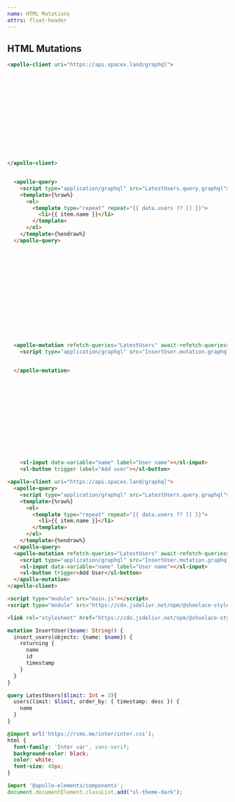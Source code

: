 ```yaml
---
name: HTML Mutations
attrs: float-header
---
```


## HTML Mutations

<section progressive>

```html
<apollo-client uri="https://api.spacex.land/graphql">















</apollo-client>
```

```html reveal

  <apollo-query>
    <script type="application/graphql" src="LatestUsers.query.graphql"></script>
    <template>{%raw%}
      <ol>
        <template type="repeat" repeat="{{ data.users ?? [] }}">
          <li>{{ item.name }}</li>
        </template>
      </ol>
    </template>{%endraw%}
  </apollo-query>






```

```html reveal











  <apollo-mutation refetch-queries="LatestUsers" await-refetch-queries>
    <script type="application/graphql" src="InsertUser.mutation.graphql"></script>


  </apollo-mutation>

```

```html reveal













    <sl-input data-variable="name" label="User name"></sl-input>
    <sl-button trigger label="Add user"></sl-button>


```

<div reveal fullheight>

```html playground apollo-mutation-example index.html
<apollo-client uri="https://api.spacex.land/graphql">
  <apollo-query>
    <script type="application/graphql" src="LatestUsers.query.graphql"></script>
    <template>{%raw%}
      <ol>
        <template type="repeat" repeat="{{ data.users ?? [] }}">
          <li>{{ item.name }}</li>
        </template>
      </ol>
    </template>{%endraw%}
  </apollo-query>
  <apollo-mutation refetch-queries="LatestUsers" await-refetch-queries>
    <script type="application/graphql" src="InsertUser.mutation.graphql"></script>
    <sl-input data-variable="name" label="User name"></sl-input>
    <sl-button trigger>Add User</sl-button>
  </apollo-mutation>
</apollo-client>

<script type="module" src="main.js"></script>
<script type="module" src="https://cdn.jsdelivr.net/npm/@shoelace-style/shoelace@2.0.0-beta.50/dist/shoelace.js"></script>

<link rel="stylesheet" href="https://cdn.jsdelivr.net/npm/@shoelace-style/shoelace@2.0.0-beta.50/dist/themes/dark.css">
```

<div>

```graphql playground-file apollo-mutation-example InsertUser.mutation.graphql
mutation InsertUser($name: String!) {
  insert_users(objects: {name: $name}) {
    returning {
      name
      id
      timestamp
    }
  }
}
```

```graphql playground-file apollo-mutation-example LatestUsers.query.graphql
query LatestUsers($limit: Int = 3){
  users(limit: $limit, order_by: { timestamp: desc }) {
    name
  }
}
```

```css playground-file apollo-mutation-example style.css
@import url('https://rsms.me/inter/inter.css');
html {
  font-family: 'Inter var', sans-serif;
  background-color: black;
  color: white;
  font-size: 48px;
}
```

```js playground-file apollo-mutation-example main.js
import '@apollo-elements/components';
document.documentElement.classList.add("sl-theme-dark");
```

</div>

</div>

</section>
